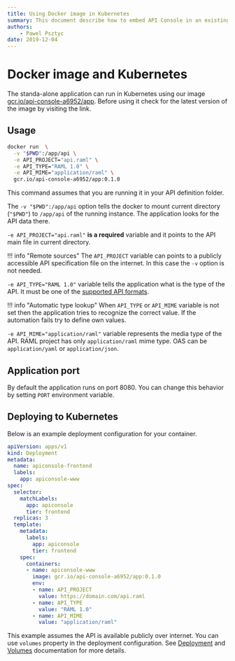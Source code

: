 ```yaml
---
title: Using Docker image in Kubernetes
summary: This document describe how to embed API Console in an existing project
authors:
    - Pawel Psztyc
date: 2019-12-04
---
```

# Docker image and Kubernetes

The standa-alone application can run in Kubernetes using our image [gcr.io/api-console-a6952/app](https://gcr.io/api-console-a6952/app).
Before using it check for the latest version of the image by visiting the link.

## Usage

```bash
docker run  \
  -v "$PWD":/app/api \
  -e API_PROJECT="api.raml" \
  -e API_TYPE="RAML 1.0" \
  -e API_MIME="application/raml" \
  gcr.io/api-console-a6952/app:0.1.0
```

This command assumes that you are running it in your API definition folder.

The `-v "$PWD":/app/api` option tells the docker to mount current directory (`"$PWD"`) to `/app/api` of the running instance. The application looks for the API data there.

`-e API_PROJECT="api.raml"` **is a required** variable and it points to the API main file in current directory.

!!! info "Remote sources"
    The `API_PROJECT` variable can points to a publicly accessible API specification file on the internet.
    In this case the `-v` option is not needed.

`-e API_TYPE="RAML 1.0"` variable tells the application what is the type of the API. It must be one of the [supported API formats](../advanced/parsing-amf.md).

!!! info "Automatic type lookup"
    When `API_TYPE` or `API_MIME` variable is not set then the application tries to
    recognize the correct value. If the automation fails try to define own values.

`-e API_MIME="application/raml"` variable represents the media type of the API.
RAML project has only `application/raml` mime type. OAS can be `application/yaml` or `application/json`.

## Application port

By default the application runs on port 8080. You can change this behavior by setting `PORT` environment variable.

## Deploying to Kubernetes

Below is an example deployment configuration for your container.

```yaml
apiVersion: apps/v1
kind: Deployment
metadata:
  name: apiconsole-frontend
  labels:
    app: apiconsole-www
spec:
  selector:
    matchLabels:
      app: apiconsole
      tier: frontend
  replicas: 3
  template:
    metadata:
      labels:
        app: apiconsole
        tier: frontend
    spec:
      containers:
      - name: apiconsole-www
        image: gcr.io/api-console-a6952/app:0.1.0
        env:
        - name: API_PROJECT
          value: https://domain.com/api.raml
        - name: API_TYPE
          value: "RAML 1.0"
        - name: API_MIME
          value: "application/raml"
```

This example assumes the API is available publicly over internet. You can use `volumes` property in the deployment configuration.
See [Deployment](https://kubernetes.io/docs/concepts/workloads/controllers/deployment/) and [Volumes](https://kubernetes.io/docs/concepts/storage/volumes/) documentation for more details.
